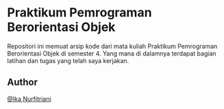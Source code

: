 # Praktikum Pemrograman Berorientasi Objek
Repositori ini memuat arsip kode dari mata kuliah Praktikum Pemrograman Berorientasi Objek di semester 4. Yang mana di dalamnya terdapat bagian latihan dan tugas yang telah saya kerjakan.

## Author
[@Ika Nurfitriani](http://github.com/ikanurfitriani)
